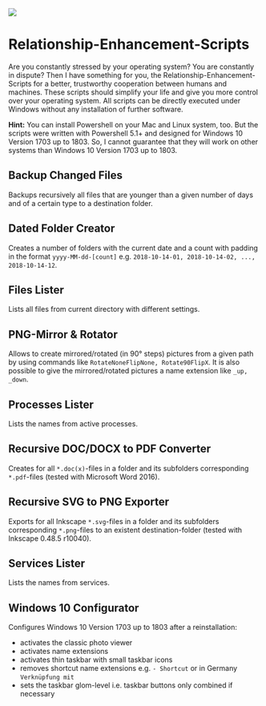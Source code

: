 <img src="https://github.com/AlexanderMattheis/Relationship-Enhancement-Scripts/blob/master/res_logo.png">

# Relationship-Enhancement-Scripts
Are you constantly stressed by your operating system? You are constantly in dispute?
Then I have something for you, the Relationship-Enhancement-Scripts for a better, trustworthy cooperation
between humans and machines. These scripts should simplify your life and give you more control over your operating system.
All scripts can be directly executed under Windows without any installation of further software.

**Hint:** You can install Powershell on your Mac and Linux system, too.
But the scripts were written with Powershell 5.1+ and designed for Windows 10 Version 1703 up to 1803.
So, I cannot guarantee that they will work on other systems than Windows 10 Version 1703 up to 1803.

## Backup Changed Files
Backups recursively all files that are younger than a given number of days and of a certain type to a destination folder.

## Dated Folder Creator
Creates a number of folders with the current date and a count with padding in the format `yyyy-MM-dd-[count]`
e.g. `2018-10-14-01, 2018-10-14-02, ..., 2018-10-14-12`.

## Files Lister
Lists all files from current directory with different settings.

## PNG-Mirror & Rotator
Allows to create mirrored/rotated (in 90° steps) pictures from a given path by using commands like `RotateNoneFlipNone, Rotate90FlipX`. It is also possible to give the mirrored/rotated pictures a name extension like `_up, _down`.

## Processes Lister
Lists the names from active processes.

## Recursive DOC/DOCX to PDF Converter
Creates for all `*.doc(x)`-files in a folder and its subfolders corresponding `*.pdf`-files (tested with Microsoft Word 2016).

## Recursive SVG to PNG Exporter

Exports for all Inkscape `*.svg`-files in a folder and its subfolders corresponding `*.png`-files to an existent destination-folder (tested with Inkscape 0.48.5 r10040).

## Services Lister
Lists the names from services.

## Windows 10 Configurator
Configures Windows 10 Version 1703 up to 1803 after a reinstallation:
- activates the classic photo viewer
- activates name extensions
- activates thin taskbar with small taskbar icons
- removes shortcut name extensions e.g. `- Shortcut` or in Germany `Verknüpfung mit`
- sets the taskbar glom-level i.e. taskbar buttons only combined if necessary
